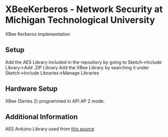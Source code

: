 # XBeeKerberos - Network Security at Michigan Technological University
XBee Kerberos implementation

## Setup
Add the AES Library included in the repository by going to Sketch->Include Library->Add .ZIP Library
Add the XBee Library by searching it under Sketch->Include Libraries->Manage Libraries

## Hardware Setup
XBee (Series 2) programmed in API AP 2 mode.  


## Additional Information
AES Arduino Library used from [this source](http://forum.arduino.cc/index.php?topic=88890.0)

